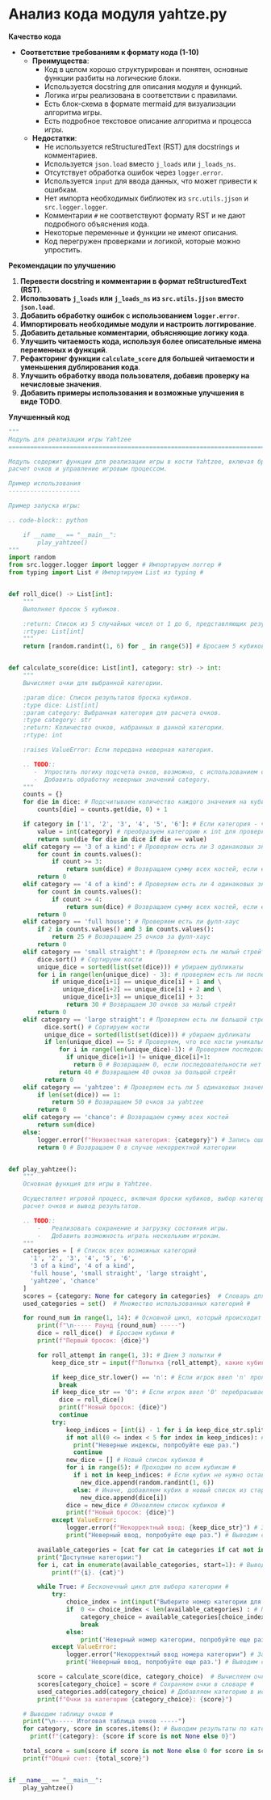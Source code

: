 # Анализ кода модуля yahtze.py

**Качество кода**

-   **Соответствие требованиям к формату кода (1-10)**
    -   **Преимущества**:
        -   Код в целом хорошо структурирован и понятен, основные функции разбиты на логические блоки.
        -   Используется docstring для описания модуля и функций.
        -   Логика игры реализована в соответствии с правилами.
        -   Есть блок-схема в формате mermaid для визуализации алгоритма игры.
        -   Есть подробное текстовое описание алгоритма и процесса игры.
    -   **Недостатки**:
        -   Не используется reStructuredText (RST) для docstrings и комментариев.
        -   Используется `json.load` вместо `j_loads` или `j_loads_ns`.
        -   Отсутствует обработка ошибок через `logger.error`.
        -   Используется `input` для ввода данных, что может привести к ошибкам.
        -   Нет импорта необходимых библиотек из `src.utils.jjson` и `src.logger.logger`.
        -   Комментарии `#` не соответствуют формату RST и не дают подробного объяснения кода.
        -   Некоторые переменные и функции не имеют описания.
        -   Код перегружен проверками и логикой, которые можно упростить.

**Рекомендации по улучшению**

1.  **Перевести docstring и комментарии в формат reStructuredText (RST)**.
2.  **Использовать `j_loads` или `j_loads_ns` из `src.utils.jjson` вместо `json.load`**.
3.  **Добавить обработку ошибок с использованием `logger.error`**.
4.  **Импортировать необходимые модули и настроить логгирование**.
5.  **Добавить детальные комментарии, объясняющие логику кода**.
6.  **Улучшить читаемость кода, используя более описательные имена переменных и функций**.
7.  **Рефакторинг функции `calculate_score` для большей читаемости и уменьшения дублирования кода**.
8.  **Улучшить обработку ввода пользователя, добавив проверку на нечисловые значения**.
9.  **Добавить примеры использования и возможные улучшения в виде TODO**.

**Улучшенный код**

```python
"""
Модуль для реализации игры Yahtzee
=========================================================================================

Модуль содержит функции для реализации игры в кости Yahtzee, включая бросок кубиков,
расчет очков и управление игровым процессом.

Пример использования
--------------------

Пример запуска игры:

.. code-block:: python

    if __name__ == "__main__":
        play_yahtzee()
"""
import random
from src.logger.logger import logger # Импортируем логгер #
from typing import List # Импортируем List из typing #


def roll_dice() -> List[int]:
    """
    Выполняет бросок 5 кубиков.

    :return: Список из 5 случайных чисел от 1 до 6, представляющих результаты броска.
    :rtype: List[int]
    """
    return [random.randint(1, 6) for _ in range(5)] # Бросаем 5 кубиков и возвращаем результаты


def calculate_score(dice: List[int], category: str) -> int:
    """
    Вычисляет очки для выбранной категории.

    :param dice: Список результатов броска кубиков.
    :type dice: List[int]
    :param category: Выбранная категория для расчета очков.
    :type category: str
    :return: Количество очков, набранных в данной категории.
    :rtype: int

    :raises ValueError: Если передана неверная категория.

    .. TODO::
       -  Упростить логику подсчета очков, возможно, с использованием словаря или enum для категорий.
       -  Добавить обработку неверных значений category.
    """
    counts = {}
    for die in dice: # Подсчитываем количество каждого значения на кубиках
        counts[die] = counts.get(die, 0) + 1

    if category in ['1', '2', '3', '4', '5', '6']: # Если категория - число, суммируем выпавшие кубики этого числа
        value = int(category) # преобразуем категорию к int для проверки
        return sum(die for die in dice if die == value)
    elif category == '3 of a kind': # Проверяем есть ли 3 одинаковых значения
        for count in counts.values():
            if count >= 3:
                return sum(dice) # Возвращаем сумму всех костей, если есть
        return 0
    elif category == '4 of a kind': # Проверяем есть ли 4 одинаковых значения
        for count in counts.values():
            if count >= 4:
                return sum(dice) # Возвращаем сумму всех костей, если есть
        return 0
    elif category == 'full house': # Проверяем есть ли фулл-хаус
        if 2 in counts.values() and 3 in counts.values():
            return 25 # Возвращаем 25 очков за фулл-хаус
        return 0
    elif category == 'small straight': # Проверяем есть ли малый стрейт
        dice.sort() # Сортируем кости
        unique_dice = sorted(list(set(dice))) # убираем дубликаты
        for i in range(len(unique_dice) - 3): # проверяем есть ли последовательность из 4 значений
            if unique_dice[i+1] == unique_dice[i] + 1 and \
               unique_dice[i+2] == unique_dice[i] + 2 and \
               unique_dice[i+3] == unique_dice[i] + 3:
                return 30 # Возвращаем 30 очков за малый стрейт
        return 0
    elif category == 'large straight': # Проверяем есть ли большой стрейт
          dice.sort() # Сортируем кости
          unique_dice = sorted(list(set(dice))) # убираем дубликаты
          if len(unique_dice) == 5: # Проверяем, что все кости уникальны
              for i in range(len(unique_dice)-1): # Проверяем последовательность из 5 значений
                if unique_dice[i+1] != unique_dice[i]+1:
                  return 0 # Возвращаем 0, если последовательности нет
              return 40 # Возвращаем 40 очков за большой стрейт
          return 0
    elif category == 'yahtzee': # Проверяем есть ли 5 одинаковых значений
        if len(set(dice)) == 1:
            return 50 # Возвращаем 50 очков за yahtzee
        return 0
    elif category == 'chance': # Возвращаем сумму всех костей
        return sum(dice)
    else:
        logger.error(f"Неизвестная категория: {category}") # Запись ошибки в лог
        return 0 # Возвращаем 0 в случае некорректной категории


def play_yahtzee():
    """
    Основная функция для игры в Yahtzee.

    Осуществляет игровой процесс, включая броски кубиков, выбор категорий,
    расчет очков и вывод результатов.

    .. TODO::
        -   Реализовать сохранение и загрузку состояния игры.
        -   Добавить возможность играть нескольким игрокам.
    """
    categories = [ # Список всех возможных категорий
      '1', '2', '3', '4', '5', '6',
      '3 of a kind', '4 of a kind',
      'full house', 'small straight', 'large straight',
      'yahtzee', 'chance'
    ]
    scores = {category: None for category in categories}  # Словарь для хранения очков #
    used_categories = set()  # Множество использованных категорий #

    for round_num in range(1, 14): # Основной цикл, который происходит 13 раз
        print(f"\n----- Раунд {round_num} -----")
        dice = roll_dice()  # Бросаем кубики #
        print(f"Первый бросок: {dice}")

        for roll_attempt in range(1, 3): # Даем 3 попытки #
            keep_dice_str = input(f"Попытка {roll_attempt}, какие кубики оставить (введите номера через пробел, от 1 до 5, 0 = перебросить все, n = ничего не перебрасывать)? ")

            if keep_dice_str.lower() == 'n': # Если игрок ввел 'n' пропускаем цикл #
              break
            if keep_dice_str == '0': # Если игрок ввел '0' перебрасываем все кости #
              dice = roll_dice()
              print(f"Новый бросок: {dice}")
              continue
            try:
                keep_indices = [int(i) - 1 for i in keep_dice_str.split()] # Получаем список индексов кубиков, которые нужно оставить #
                if not all(0 <= index < 5 for index in keep_indices): # Проверяем, все ли индексы в пределах допустимых значений #
                  print("Неверные индексы, попробуйте еще раз.")
                  continue
                new_dice = [] # Новый список кубиков #
                for i in range(5): # Проходим по всем кубикам #
                  if i not in keep_indices: # Если кубик не нужно оставлять, то бросаем его заново #
                    new_dice.append(random.randint(1, 6))
                  else: # Иначе, добавляем кубик в новый список из старого #
                    new_dice.append(dice[i])
                dice = new_dice # Обновляем список кубиков #
                print(f"Новый бросок: {dice}")
            except ValueError:
                logger.error(f"Некорректный ввод: {keep_dice_str}") # Запись ошибки в лог
                print("Неверный ввод, попробуйте еще раз.") # Выводим сообщение об ошибке

        available_categories = [cat for cat in categories if cat not in used_categories] # Список доступных категорий #
        print("Доступные категории:")
        for i, cat in enumerate(available_categories, start=1): # Выводим список категорий #
            print(f"{i}. {cat}")

        while True: # Бесконечный цикл для выбора категории #
            try:
                choice_index = int(input("Выберите номер категории для записи очков: "))-1 # Запрашиваем выбор #
                if  0 <= choice_index < len(available_categories) : # Проверяем, находится ли выбор в границах допустимых значений #
                    category_choice = available_categories[choice_index] # Сохраняем выбор пользователя #
                    break
                else:
                    print('Неверный номер категории, попробуйте еще раз.')
            except ValueError:
                logger.error("Некорректный ввод номера категории") # Запись ошибки в лог
                print('Неверный ввод, попробуйте еще раз.') # Выводим сообщение об ошибке

        score = calculate_score(dice, category_choice)  # Вычисляем очки #
        scores[category_choice] = score # Сохраняем очки в словаре #
        used_categories.add(category_choice) # Добавляем категорию в использованные #
        print(f"Очки за категорию {category_choice}: {score}")

    # Выводим таблицу очков #
    print("\n----- Итоговая таблица очков -----")
    for category, score in scores.items(): # Выводим результаты по категориям #
      print(f"{category}: {score if score is not None else 0}")

    total_score = sum(score if score is not None else 0 for score in scores.values()) # Подсчитываем общий счет #
    print(f"Общий счет: {total_score}")


if __name__ == "__main__":
    play_yahtzee()
```